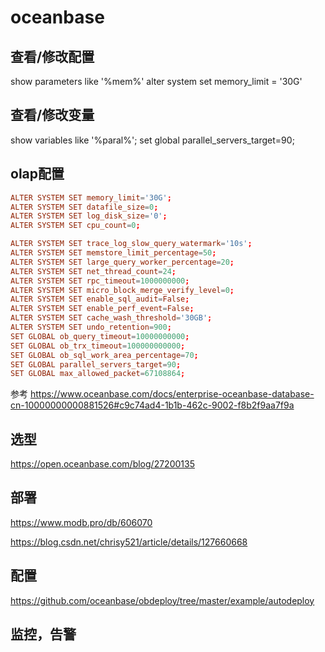 # oceanbase

## 查看/修改配置
show parameters like '%mem%'
alter system set memory_limit = '30G' 

## 查看/修改变量
show variables like '%paral%';
set global parallel_servers_target=90;

## olap配置
```conf
ALTER SYSTEM SET memory_limit='30G';
ALTER SYSTEM SET datafile_size=0;
ALTER SYSTEM SET log_disk_size='0';
ALTER SYSTEM SET cpu_count=0;

ALTER SYSTEM SET trace_log_slow_query_watermark='10s';
ALTER SYSTEM SET memstore_limit_percentage=50;
ALTER SYSTEM SET large_query_worker_percentage=20;
ALTER SYSTEM SET net_thread_count=24;
ALTER SYSTEM SET rpc_timeout=1000000000;
ALTER SYSTEM SET micro_block_merge_verify_level=0;
ALTER SYSTEM SET enable_sql_audit=False;
ALTER SYSTEM SET enable_perf_event=False;
ALTER SYSTEM SET cache_wash_threshold='30GB';
ALTER SYSTEM SET undo_retention=900;
SET GLOBAL ob_query_timeout=10000000000;
SET GLOBAL ob_trx_timeout=100000000000;
SET GLOBAL ob_sql_work_area_percentage=70;
SET GLOBAL parallel_servers_target=90;
SET GLOBAL max_allowed_packet=67108864;
```
参考 https://www.oceanbase.com/docs/enterprise-oceanbase-database-cn-10000000000881526#c9c74ad4-1b1b-462c-9002-f8b2f9aa7f9a

## 选型
https://open.oceanbase.com/blog/27200135


## 部署
https://www.modb.pro/db/606070

https://blog.csdn.net/chrisy521/article/details/127660668

## 配置
https://github.com/oceanbase/obdeploy/tree/master/example/autodeploy

## 监控，告警